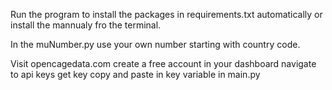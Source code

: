 Run the program to install the packages in
requirements.txt automatically or install
the mannualy fro the terminal.

In the muNumber.py use your own number
starting with country code.

Visit opencagedata.com create a free account
in your dashboard navigate to api keys get key 
copy and paste in key variable in main.py